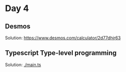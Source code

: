 # Day 4

## Desmos
Solution: https://www.desmos.com/calculator/2d77dhjr63

## Typescript Type-level programming
Solution: [./main.ts](./main.ts)
